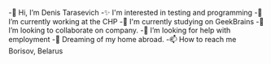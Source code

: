-👋 Hi, I’m Denis Tarasevich
-✨ I'm interested in testing and programming 
-🔭 I’m currently working at the CHP
-🌱 I'm currently studying on GeekBrains
-👯 I’m looking to collaborate on company.
-🤔 I’m looking for help with employment
-💬 Dreaming of my home abroad.
-📫 How to reach me Borisov, Belarus

  
